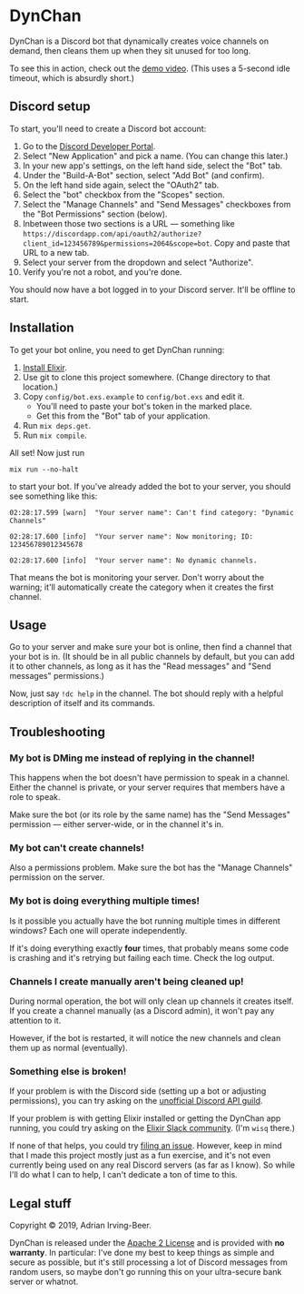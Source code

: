 # DynChan

DynChan is a Discord bot that dynamically creates voice channels on demand, then cleans them up when they sit unused for too long.

To see this in action, check out the [demo video](https://raw.githubusercontent.com/wisq/dyn_chan/master/demo.mp4).  (This uses a 5-second idle timeout, which is absurdly short.)

## Discord setup

To start, you'll need to create a Discord bot account:

1. Go to the [Discord Developer Portal](https://discordapp.com/developers/applications/).
2. Select "New Application" and pick a name.  (You can change this later.)
3. In your new app's settings, on the left hand side, select the "Bot" tab.
4. Under the "Build-A-Bot" section, select "Add Bot" (and confirm).
5. On the left hand side again, select the "OAuth2" tab.
6. Select the "bot" checkbox from the "Scopes" section.
7. Select the "Manage Channels" and "Send Messages" checkboxes from the "Bot Permissions" section (below).
8. Inbetween those two sections is a URL — something like `https://discordapp.com/api/oauth2/authorize?client_id=123456789&permissions=2064&scope=bot`.  Copy and paste that URL to a new tab.
9. Select your server from the dropdown and select "Authorize".
10. Verify you're not a robot, and you're done.

You should now have a bot logged in to your Discord server.  It'll be offline to start.

## Installation

To get your bot online, you need to get DynChan running:

1. [Install Elixir](https://elixir-lang.org/install.html).
2. Use git to clone this project somewhere.  (Change directory to that location.)
3. Copy `config/bot.exs.example` to `config/bot.exs` and edit it.
    * You'll need to paste your bot's token in the marked place.
    * Get this from the "Bot" tab of your application.
4. Run `mix deps.get`.
5. Run `mix compile`.

All set!  Now just run

```
mix run --no-halt
```

to start your bot.  If you've already added the bot to your server, you should see something like this:

```
02:28:17.599 [warn]  "Your server name": Can't find category: "Dynamic Channels"

02:28:17.600 [info]  "Your server name": Now monitoring; ID: 123456789012345678

02:28:17.600 [info]  "Your server name": No dynamic channels.
```

That means the bot is monitoring your server.  Don't worry about the warning; it'll automatically create the category when it creates the first channel.

## Usage

Go to your server and make sure your bot is online, then find a channel that your bot is in.  (It should be in all public channels by default, but you can add it to other channels, as long as it has the "Read messages" and "Send messages" permissions.)

Now, just say `!dc help` in the channel.  The bot should reply with a helpful description of itself and its commands.

## Troubleshooting

### My bot is DMing me instead of replying in the channel!

This happens when the bot doesn't have permission to speak in a channel.  Either the channel is private, or your server requires that members have a role to speak.

Make sure the bot (or its role by the same name) has the "Send Messages" permission — either server-wide, or in the channel it's in.

### My bot can't create channels!

Also a permissions problem.  Make sure the bot has the "Manage Channels" permission on the server.

### My bot is doing everything multiple times!

Is it possible you actually have the bot running multiple times in different windows?  Each one will operate independently.

If it's doing everything exactly **four** times, that probably means some code is crashing and it's retrying but failing each time.  Check the log output.

### Channels I create manually aren't being cleaned up!

During normal operation, the bot will only clean up channels it creates itself.  If you create a channel manually (as a Discord admin), it won't pay any attention to it.

However, if the bot is restarted, it will notice the new channels and clean them up as normal (eventually).

### Something else is broken!

If your problem is with the Discord side (setting up a bot or adjusting permissions), you can try asking on the [unofficial Discord API guild](https://discord.gg/2Bgn8nW).

If your problem is with getting Elixir installed or getting the DynChan app running, you could try asking on the [Elixir Slack community](https://elixir-slackin.herokuapp.com/).  (I'm `wisq` there.)

If none of that helps, you could try [filing an issue](../../issues).  However, keep in mind that I made this project mostly just as a fun exercise, and it's not even currently being used on any real Discord servers (as far as I know).  So while I'll do what I can to help, I can't dedicate a ton of time to this.

## Legal stuff

Copyright © 2019, Adrian Irving-Beer.

DynChan is released under the [Apache 2 License](https://github.com/wisq/space_ex/blob/master/LICENSE) and is provided with **no warranty**.  In particular: I've done my best to keep things as simple and secure as possible, but it's still processing a lot of Discord messages from random users, so maybe don't go running this on your ultra-secure bank server or whatnot.
